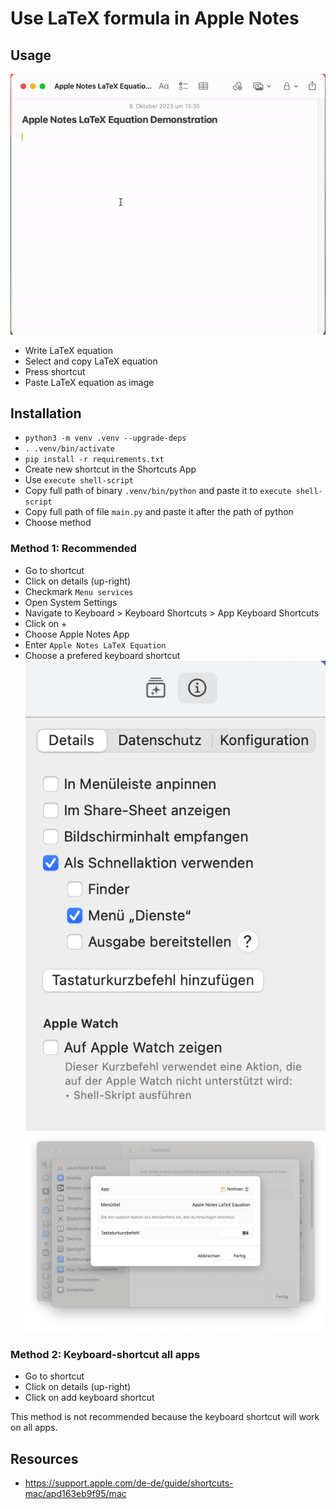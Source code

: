# Use LaTeX formula in Apple Notes

## Usage

![Demo](media/demo.gif)

- Write LaTeX equation
- Select and copy LaTeX equation
- Press shortcut
- Paste LaTeX equation as image

## Installation

- `python3 -m venv .venv --upgrade-deps`
- `. .venv/bin/activate`
- `pip install -r requirements.txt`
- Create new shortcut in the Shortcuts App
- Use `execute shell-script`
- Copy full path of binary `.venv/bin/python` and paste it to `execute shell-script`
- Copy full path of file `main.py` and paste it after the path of python
- Choose method

### Method 1: Recommended

- Go to shortcut
- Click on details (up-right)
- Checkmark `Menu services`
- Open System Settings
- Navigate to Keyboard > Keyboard Shortcuts > App Keyboard Shortcuts
- Click on +
- Choose Apple Notes App
- Enter `Apple Notes LaTeX Equation`
- Choose a prefered keyboard shortcut
![Method 1](media/method-1.png)
![Method 1 System Settings](media/method-1-system-settings.png)

### Method 2: Keyboard-shortcut all apps

- Go to shortcut
- Click on details (up-right)
- Click on add keyboard shortcut

This method is not recommended because the keyboard shortcut will work on all apps.

## Resources

- https://support.apple.com/de-de/guide/shortcuts-mac/apd163eb9f95/mac